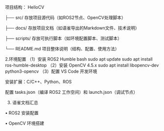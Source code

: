 项目结构：
HelloCV


├── src/          存放项目源代码（如ROS2节点、OpenCV处理脚本）

├── docs/         存放项目文档（如语雀导出的Markdown文件、技术说明）

├── scripts/      存放可执行脚本（如环境配置脚本、测试脚本）

└── README.md     项目整体说明（结构、配置、使用方法）

2.环境配置
（1）安装 ROS2 Humble
bash
sudo apt update
sudo apt install ros-humble-desktop
（2）安装 OpenCV 4.5.x
sudo apt install libopencv-dev python3-opencv
（3）配置 VS Code 开发环境

安装扩展：C/C++、Python、ROS

配置 tasks.json（编译 ROS2 工作空间）和 launch.json（调试节点）

3. 语雀文档汇总

• ROS2 安装配置

• OpenCV 环境搭建
